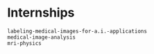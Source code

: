 # Internships

```{toctree}
labeling-medical-images-for-a.i.-applications
medical-image-analysis
mri-physics
```
